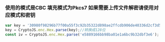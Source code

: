 ### 使用的模式是CBC 填充模式为Pkcs7 如果需要上传文件解密请使用对应模式和密钥
```javascript
var key = '30980f98296b77f00a55f3c92b35322d898ae2ffcdb906de40336d2cf3d556a0';   //密钥
key = CryptoJS.enc.Hex.parse(key);//转换成128位
const iv = CryptoJS.enc.Hex.parse('e5889166bb98ba01e1a6bc9b32dbf3e6');
```
